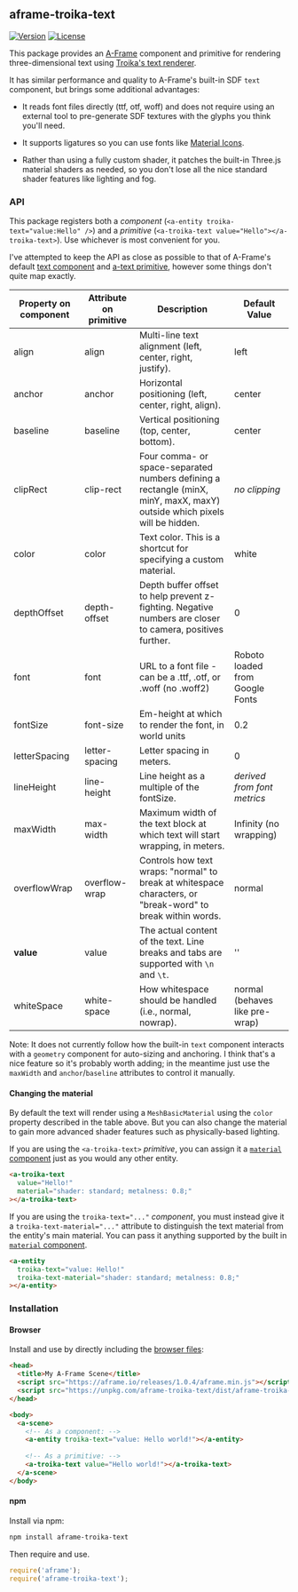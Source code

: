 ## aframe-troika-text

[![Version](http://img.shields.io/npm/v/aframe-troika-text.svg?style=flat-square)](https://npmjs.org/package/aframe-troika-text)
[![License](http://img.shields.io/npm/l/aframe-troika-text.svg?style=flat-square)](https://npmjs.org/package/aframe-troika-text)

This package provides an [A-Frame](https://aframe.io) component and primitive for rendering three-dimensional text using [Troika's text renderer](https://github.com/protectwise/troika/tree/master/packages/troika-3d-text).

It has similar performance and quality to A-Frame's built-in SDF `text` component, but brings some additional advantages:

* It reads font files directly (ttf, otf, woff) and does not require using an external tool to pre-generate SDF textures with the glyphs you think you'll need.

* It supports ligatures so you can use fonts like [Material Icons](https://material.io/resources/icons/).

* Rather than using a fully custom shader, it patches the built-in Three.js material shaders as needed, so you don't lose all the nice standard shader features like lighting and fog.


### API

This package registers both a _component_ (`<a-entity troika-text="value:Hello" />`) and a _primitive_ (`<a-troika-text value="Hello"></a-troika-text>`). Use whichever is most convenient for you.

I've attempted to keep the API as close as possible to that of A-Frame's default [text component](https://aframe.io/docs/master/components/text.html) and [a-text primitive](https://aframe.io/docs/master/primitives/a-text.html), however some things don't quite map exactly.

| Property on component | Attribute on primitive | Description                                                                                                 | Default Value                   |
|-----------------------|------------------------|-------------------------------------------------------------------------------------------------------------|---------------------------------|
| align                 | align                  | Multi-line text alignment (left, center, right, justify).                                                   | left                            |
| anchor                | anchor                 | Horizontal positioning (left, center, right, align).                                                        | center                          |
| baseline              | baseline               | Vertical positioning (top, center, bottom).                                                                 | center                          |
| clipRect              | clip-rect              | Four comma- or space-separated numbers defining a rectangle (minX, minY, maxX, maxY) outside which pixels will be hidden. | *no clipping*     |
| color                 | color                  | Text color. This is a shortcut for specifying a custom material.                                            | white                           |
| depthOffset           | depth-offset           | Depth buffer offset to help prevent z-fighting. Negative numbers are closer to camera, positives further.   | 0                               |
| font                  | font                   | URL to a font file - can be a .ttf, .otf, or .woff (no .woff2)                                              | Roboto loaded from Google Fonts |
| fontSize              | font-size              | Em-height at which to render the font, in world units                                                       | 0.2                             |
| letterSpacing         | letter-spacing         | Letter spacing in meters.                                                                                   | 0                               |
| lineHeight            | line-height            | Line height as a multiple of the fontSize.                                                                  | *derived from font metrics*     |
| maxWidth              | max-width              | Maximum width of the text block at which text will start wrapping, in meters.                               | Infinity (no wrapping)          |
| overflowWrap          | overflow-wrap          | Controls how text wraps: "normal" to break at whitespace characters, or "break-word" to break within words. | normal                          |
| **value**             | value                  | The actual content of the text. Line breaks and tabs are supported with `\n` and `\t`.                      | ''                              |
| whiteSpace            | white-space            | How whitespace should be handled (i.e., normal, nowrap).                                                    | normal (behaves like pre-wrap)  |

Note: It does not currently follow how the built-in `text` component interacts with a `geometry` component for auto-sizing and anchoring. I think that's a nice feature so it's probably worth adding; in the meantime just use the `maxWidth` and `anchor`/`baseline` attributes to control it manually.

#### Changing the material

By default the text will render using a `MeshBasicMaterial` using the `color` property described in the table above. But you can also change the material to gain more advanced shader features such as physically-based lighting.

If you are using the `<a-troika-text>` _primitive_, you can assign it a [`material` component](https://aframe.io/docs/master/components/material.html) just as you would any other entity.

```html
<a-troika-text
  value="Hello!"
  material="shader: standard; metalness: 0.8;"
></a-troika-text>
```

If you are using the `troika-text="..."` _component_, you must instead give it a `troika-text-material="..."` attribute to distinguish the text material from the entity's main material. You can pass it anything supported by the built in [`material` component](https://aframe.io/docs/master/components/material.html).

```html
<a-entity
  troika-text="value: Hello!"
  troika-text-material="shader: standard; metalness: 0.8;"
></a-entity>
```

### Installation

#### Browser

Install and use by directly including the [browser files](dist):

```html
<head>
  <title>My A-Frame Scene</title>
  <script src="https://aframe.io/releases/1.0.4/aframe.min.js"></script>
  <script src="https://unpkg.com/aframe-troika-text/dist/aframe-troika-text.min.js"></script>
</head>

<body>
  <a-scene>
    <!-- As a component: -->
    <a-entity troika-text="value: Hello world!"></a-entity>
    
    <!-- As a primitive: -->
    <a-troika-text value="Hello world!"></a-troika-text>
  </a-scene>
</body>
```

#### npm

Install via npm:

```bash
npm install aframe-troika-text
```

Then require and use.

```js
require('aframe');
require('aframe-troika-text');
```
